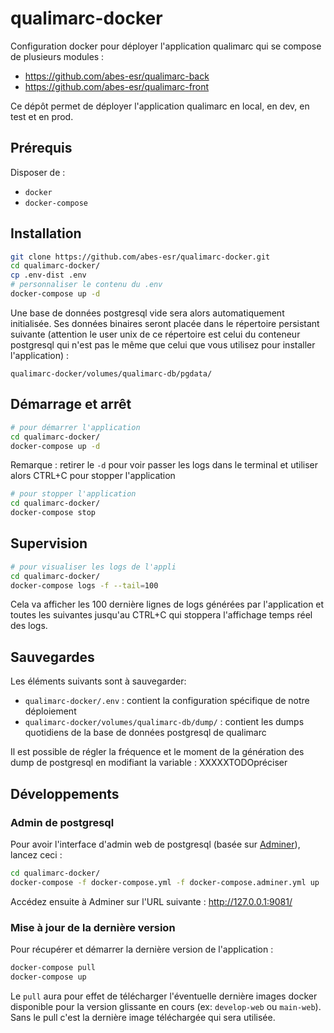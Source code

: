 # qualimarc-docker

Configuration docker pour déployer l'application qualimarc qui se compose de plusieurs modules :
- https://github.com/abes-esr/qualimarc-back 
- https://github.com/abes-esr/qualimarc-front

Ce dépôt permet de déployer l'application qualimarc en local, en dev, en test et en prod.

## Prérequis

Disposer de :
- ``docker``
- ``docker-compose``

## Installation

```bash
git clone https://github.com/abes-esr/qualimarc-docker.git
cd qualimarc-docker/
cp .env-dist .env
# personnaliser le contenu du .env
docker-compose up -d
```

Une base de données postgresql vide sera alors automatiquement initialisée. Ses données binaires seront placée dans le répertoire persistant suivante (attention le user unix de ce répertoire est celui du conteneur postgresql qui n'est pas le même que celui que vous utilisez pour installer l'application) :
```
qualimarc-docker/volumes/qualimarc-db/pgdata/
```

## Démarrage et arrêt

```bash
# pour démarrer l'application
cd qualimarc-docker/
docker-compose up -d
```

Remarque : retirer le ``-d`` pour voir passer les logs dans le terminal et utiliser alors CTRL+C pour stopper l'application

```bash
# pour stopper l'application
cd qualimarc-docker/
docker-compose stop
```

## Supervision


```bash
# pour visualiser les logs de l'appli
cd qualimarc-docker/
docker-compose logs -f --tail=100
```

Cela va afficher les 100 dernière lignes de logs générées par l'application et toutes les suivantes jusqu'au CTRL+C qui stoppera l'affichage temps réel des logs.

## Sauvegardes

Les éléments suivants sont à sauvegarder:
- ``qualimarc-docker/.env`` : contient la configuration spécifique de notre déploiement
- ``qualimarc-docker/volumes/qualimarc-db/dump/`` : contient les dumps quotidiens de la base de données postgresql de qualimarc

Il est possible de régler la fréquence et le moment de la génération des dump de postgresql en modifiant la variable : XXXXXTODOpréciser

## Développements

### Admin de postgresql
Pour avoir l'interface d'admin web de postgresql (basée sur [Adminer](https://www.adminer.org/)), lancez ceci :
```bash
cd qualimarc-docker/
docker-compose -f docker-compose.yml -f docker-compose.adminer.yml up
```
Accédez ensuite à Adminer sur l'URL suivante : http://127.0.0.1:9081/

### Mise à jour de la dernière version

Pour récupérer et démarrer la dernière version de l'application :
```bash
docker-compose pull
docker-compose up
```
Le ``pull`` aura pour effet de télécharger l'éventuelle dernière images docker disponible pour la version glissante en cours (ex: ``develop-web`` ou ``main-web``). Sans le pull c'est la dernière image téléchargée qui sera utilisée.
